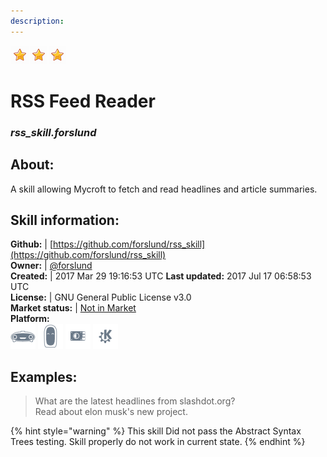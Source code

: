 ```yaml
--- 
description: 
---
```


![](../.gitbook/assets/star.png)![](../.gitbook/assets/star.png)![](../.gitbook/assets/star.png)  
# RSS Feed Reader  
### _rss_skill.forslund_  
## About:  
A skill allowing Mycroft to fetch and read headlines and article summaries.

## Skill information:  
**Github:** | [https://github.com/forslund/rss_skill](https://github.com/forslund/rss_skill)  
**Owner:** | [@forslund](https://github.com/forslund)  
**Created:** | 2017 Mar 29 19:16:53 UTC  **Last updated:** 2017 Jul 17 06:58:53 UTC  
**License:** | GNU General Public License v3.0  
**Market status:** | [Not in Market](https://market.mycroft.ai/skill/)  
**Platform:**  
 ![](../.gitbook/assets/mark-1-icon.png)  ![](../.gitbook/assets/mark-2-icon.png)  ![](../.gitbook/assets/picroft-icon.png)  ![](../.gitbook/assets/kde.png)   
## Examples:  
> What are the latest headlines from slashdot.org?  
> Read about elon musk's new project.  
  
{% hint style="warning" %}
This skill Did not pass the Abstract Syntax Trees testing. Skill properly do not work in current state.
{% endhint %}
